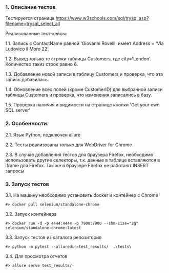 ### 1. Описание тестов
Тестируется страница https://www.w3schools.com/sql/trysql.asp?filename=trysql_select_all

Реализованные тест-кейсы:

1.1. Запись с ContactName равной 'Giovanni Rovelli' имеет Address = 'Via Ludovico il Moro 22'.

1.2. Вывод только те строки таблицы Customers, где city='London'. Количество такиз строк равно 6.

1.3. Добавление новой записи в таблицу Customers и проверка, что эта запись добавилась.

1.4. Обновление всех полей (кроме CustomerID) для выбранной записи таблицы Customers и проверка, что изменения записались в базу.

1.5. Проверка наличия и видимости на странице кнопки 'Get your own SQL server'

### 2. Особенности:
2.1. Язык Python, подключен allure

2.2. Тесты реализованы только для WebDriver for Chrome.

2.3. В случае добавления тестов для браузера Firefox, необходимо использовать другие селекторы, т.к. данные в таблице вставляются в iframe для Firefox. Так же в браузере Firefox не работают INSERT запросы

### 3. Запуск тестов
3.1. На машину необходимо установить docker и контейнер с Chrome 
```
#> docker pull selenium/standalone-chrome
```

3.2. Запуск контейнера 
```
#> docker run -d -p 4444:4444 -p 7900:7900 --shm-size="2g" selenium/standalone-chrome:latest
```

3.3. Запуск тестов из каталога репозитория
```
#> python -m pytest --alluredir=test_results/  .\tests\
```

3.4. Для просмотра отчетов 
```
#> allure serve test_results/
```